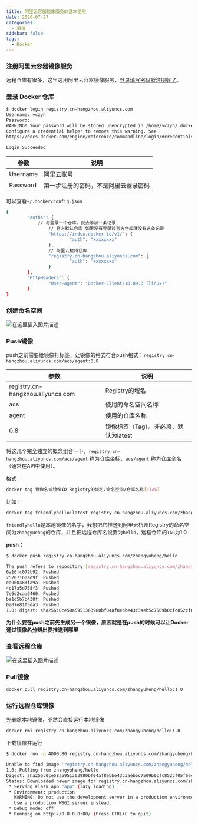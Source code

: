 ```yaml
---
title: 阿里云容器镜像服务的基本使用
date: 2020-07-27
categories:
  - 后端
sidebar: false
tags:
  - Docker
---
```


### 注册阿里云容器镜像服务

远程仓库有很多，这里选用阿里云容器镜像服务，[登录填写密码就注册好了](https://cr.console.aliyun.com/cn-shenzhen/repositories)。

### 登录 Docker 仓库

```bash
$ docker login registry.cn-hangzhou.aliyuncs.com
Username: vczyh
Password: 
WARNING! Your password will be stored unencrypted in /home/vczyh/.docker/config.json.
Configure a credential helper to remove this warning. See
https://docs.docker.com/engine/reference/commandline/login/#credentials-store

Login Succeeded

```
| 参数                             | 说明                           |
| -------------------------------- | ------------------------------ |
| Username | 阿里云账号 |
| Password | 第一步注册的密码，不是阿里云登录密码 |

可以查看`~/.docker/config.json `

```bash
{
        "auths": {
        	// 每登录一个仓库，就会添加一条记录
        		// 官方默认仓库 如果没有登录过官方仓库就没有这条记录
                "https://index.docker.io/v1/": {
                        "auth": "xxxxxxxx"
                },
                // 阿里云杭州仓库
                "registry.cn-hangzhou.aliyuncs.com": {
                        "auth": "xxxxxxxx"
                }
        },
        "HttpHeaders": {
                "User-Agent": "Docker-Client/18.09.3 (linux)"
        }
}

```

### 创建命名空间

![在这里插入图片描述](https://img-blog.csdnimg.cn/20190304000155465.png?x-oss-process=image/watermark,type_ZmFuZ3poZW5naGVpdGk,shadow_10,text_aHR0cHM6Ly9ibG9nLmNzZG4ubmV0L1RLREtfYm90,size_16,color_FFFFFF,t_70)

### Push镜像

push之前需要给镜像打标签，让镜像的格式符合push格式：`registry.cn-hangzhou.aliyuncs.com/acs/agent:0.8`

| 参数                             | 说明                           |
| -------------------------------- | ------------------------------ |
| registry.cn-hangzhou.aliyuncs.com | Registry的域名 |
| acs | 使用的命名空间名称 |
| agent | 使用的仓库名称 |
| 0.8 | 镜像标签（Tag）。非必须，默认为latest |

将这几个完全独立的概念组合一下，`registry.cn-hangzhou.aliyuncs.com/acs/agent` 称为仓库坐标，`acs/agent` 称为仓库全名（通常在API中使用）。

格式：

```bash
docker tag 镜像名或镜像ID Registry的域名/命名空间/仓库名称[:TAG]
```

比如：

```bash
docker tag friendlyhello:latest registry.cn-hangzhou.aliyuncs.com/zhangyuheng/hello:1.0
```

`friendlyhello`是本地镜像的名字，我想把它推送到阿里云杭州Registry的命名空间为`zhangyuehng`的仓库，并且把远程仓库名设置为`hello`，远程仓库的`TAG`为1.0

**push：**

```bash
$ docker push registry.cn-hangzhou.aliyuncs.com/zhangyuheng/hello

The push refers to repository [registry.cn-hangzhou.aliyuncs.com/zhangyuheng/hello]
6a16fc072b92: Pushed 
25207160ad9f: Pushed 
ea960483fa9a: Pushed 
4c17a5d758f3: Pushed 
7e6d2caa6460: Pushed 
ba1d5b7b438f: Pushed 
0a07e81f5da3: Pushed 
1.0: digest: sha256:0ce58a5951363980bf04af8ebbe43c3aeb5c7509b0cfc852cf05f6ee3f81c179 size: 1787
```

**为什么要在push之前先生成另一个镜像，原因就是在push的时候可以让Docker通过镜像名分辨出要推送到哪里**

### 查看远程仓库

![在这里插入图片描述](https://img-blog.csdnimg.cn/20190304001922648.png?x-oss-process=image/watermark,type_ZmFuZ3poZW5naGVpdGk,shadow_10,text_aHR0cHM6Ly9ibG9nLmNzZG4ubmV0L1RLREtfYm90,size_16,color_FFFFFF,t_70)

### Pull镜像

```bash
docker pull registry.cn-hangzhou.aliyuncs.com/zhangyuheng/hello:1.0
```

### 运行远程仓库镜像

先删除本地镜像，不然会直接运行本地镜像

```bash
docker rmi registry.cn-hangzhou.aliyuncs.com/zhangyuheng/hello:1.0 
```

下载镜像并运行

```bash
$ docker run -p 4000:80 registry.cn-hangzhou.aliyuncs.com/zhangyuheng/hello:1.0

Unable to find image 'registry.cn-hangzhou.aliyuncs.com/zhangyuheng/hello:1.0' locally
1.0: Pulling from zhangyuheng/hello
Digest: sha256:0ce58a5951363980bf04af8ebbe43c3aeb5c7509b0cfc852cf05f6ee3f81c179
Status: Downloaded newer image for registry.cn-hangzhou.aliyuncs.com/zhangyuheng/hello:1.0
 * Serving Flask app "app" (lazy loading)
 * Environment: production
   WARNING: Do not use the development server in a production environment.
   Use a production WSGI server instead.
 * Debug mode: off
 * Running on http://0.0.0.0:80/ (Press CTRL+C to quit)

```



